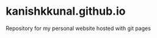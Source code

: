kanishkkunal.github.io
======================

Repository for my personal website hosted with git pages
